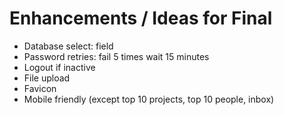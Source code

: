 # Enhancements / Ideas for Final
- Database select: field
- Password retries: fail 5 times wait 15 minutes
- Logout if inactive
- File upload
- Favicon
- Mobile friendly (except top 10 projects, top 10 people, inbox)
